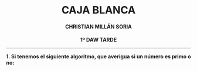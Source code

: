 <style>
  h1, h2, h3, h4, h5, h6{
    text-align: center;
    font-weight: bold;
    border: none;
    margin-bottom: 0px;
  }

  p{
    text-align: justify;
  }

  img{
    border: 2px solid black;
  }
</style>

<h1>CAJA BLANCA</h1>

<h4>CHRISTIAN MILLÁN SORIA</h4>

<h4>1º DAW TARDE</h4>

<hr>

<p><b>1. Si tenemos el siguiente algoritmo, que averigua si un número es primo o no:</b></p>

```

```